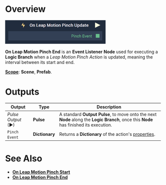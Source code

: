 # Overview

![The On Leap Motion Pinch Update Node.](../../../.gitbook/assets/onleapmotionpinchupdate.png)

**On Leap Motion Pinch End** is an **Event Listener** **Node** used for executing a **Logic Branch** when a *Leap Motion Pinch Action* is updated, meaning the interval between its start and end.

[**Scope**](../../overview.md#scopes): **Scene**, **Prefab**.


# Outputs

|Output|Type|Description|
|---|---|---|
|*Pulse Output* (►)|**Pulse**|A standard **Output Pulse**, to move onto the next **Node** along the **Logic Branch**, once this **Node** has finished its execution.|
| `Pinch Event` | **Dictionary** |Returns a **Dictionary** of the action's [properties](README.md#properties).|

# See Also

* [**On Leap Motion Pinch Start**](on-leapmotion-pinch-start.md)
* [**On Leap Motion Pinch End**](on-leapmotion-pinch-end.md)